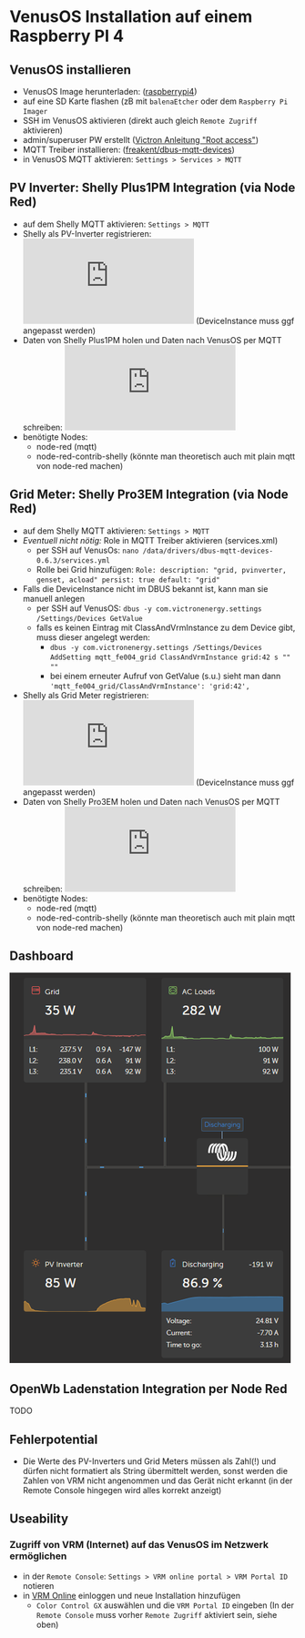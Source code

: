 # VenusOS Installation auf einem Raspberry PI 4
## VenusOS installieren
- VenusOS Image herunterladen: ([raspberrypi4](https://updates.victronenergy.com/feeds/venus/release/images/raspberrypi4/))
- auf eine SD Karte flashen (zB mit `balenaEtcher` oder dem `Raspberry Pi Imager`
- SSH im VenusOS aktivieren (direkt auch gleich `Remote Zugriff` aktivieren)
- admin/superuser PW erstellt ([Victron Anleitung "Root access"](https://www.victronenergy.com/live/ccgx:root_access))
- MQTT Treiber installieren: ([freakent/dbus-mqtt-devices](https://github.com/freakent/dbus-mqtt-devices))
- in VenusOS MQTT aktivieren: `Settings > Services > MQTT`
## PV Inverter: Shelly Plus1PM Integration (via Node Red)
- auf dem Shelly MQTT aktivieren: `Settings > MQTT`
- Shelly als PV-Inverter registrieren: ![Flow](https://github.com/CommentSectionScientist/VenusOs/blob/main/SetupShellyPvInverter.json) (DeviceInstance muss ggf angepasst werden)
- Daten von Shelly Plus1PM holen und Daten nach VenusOS per MQTT schreiben: ![Flow](https://github.com/CommentSectionScientist/VenusOs/blob/main/DataShellyPvInverter.json)
- benötigte Nodes:
  - node-red (mqtt)
  - node-red-contrib-shelly (könnte man theoretisch auch mit plain mqtt von node-red machen)
## Grid Meter: Shelly Pro3EM Integration (via Node Red)
- auf dem Shelly MQTT aktivieren: `Settings > MQTT`
- _Eventuell nicht nötig:_ Role in MQTT Treiber aktivieren (services.xml)
  - per SSH auf VenusOs: `nano /data/drivers/dbus-mqtt-devices-0.6.3/services.yml`
  - Rolle bei Grid hinzufügen:
        `Role:
          description: "grid, pvinverter, genset, acload"
          persist: true
          default: "grid"`
- Falls die DeviceInstance nicht im DBUS bekannt ist, kann man sie manuell anlegen
  - per SSH auf VenusOS: `dbus -y com.victronenergy.settings /Settings/Devices GetValue`
  - falls es keinen Eintrag mit ClassAndVrmInstance zu dem Device gibt, muss dieser angelegt werden:
    - `dbus -y com.victronenergy.settings /Settings/Devices AddSetting mqtt_fe004_grid ClassAndVrmInstance grid:42 s "" ""`
    - bei einem erneuter Aufruf von GetValue (s.u.) sieht man dann ``'mqtt_fe004_grid/ClassAndVrmInstance': 'grid:42',``
- Shelly als Grid Meter registrieren: ![Flow](https://github.com/CommentSectionScientist/VenusOs/blob/main/SetupShellyGridMeter.json) (DeviceInstance muss ggf angepasst werden)
- Daten von Shelly Pro3EM holen und Daten nach VenusOS per MQTT schreiben: ![Flow](https://github.com/CommentSectionScientist/VenusOs/blob/main/DataShellyGridMeter.json)
- benötigte Nodes:
  - node-red (mqtt)
  - node-red-contrib-shelly (könnte man theoretisch auch mit plain mqtt von node-red machen)
## Dashboard
![VRM Protal mit Speicher](https://github.com/CommentSectionScientist/VenusOs/blob/main/VRM_mit_Speicher.png)
 
## OpenWb Ladenstation Integration per Node Red
TODO

## Fehlerpotential
- Die Werte des PV-Inverters und Grid Meters müssen als Zahl(!) und dürfen nicht formatiert als String übermittelt werden, sonst werden die Zahlen von VRM nicht angenommen und das Gerät nicht erkannt (in der Remote Console hingegen wird alles korrekt anzeigt)

## Useability
### Zugriff von VRM (Internet) auf das VenusOS im Netzwerk ermöglichen
- in der `Remote Console`: `Settings > VRM online portal > VRM Portal ID` notieren
- in [VRM Online](https://vrm.victronenergy.com) einloggen und neue Installation hinzufügen
  - `Color Control GX` auswählen und die `VRM Portal ID` eingeben (In der `Remote Console` muss vorher `Remote Zugriff` aktiviert sein, siehe oben)


